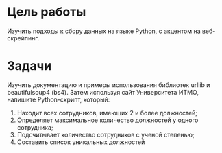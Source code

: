 # Цель работы
Изучить подходы к сбору данных на языке Python, с акцентом на веб-скрейпинг.
# Задачи
Изучить документацию и примеры использования библиотек urllib и beautifulsoup4
(bs4). Затем используя сайт Университета ИТМО, напишите Python-скрипт, который:
1. Находит всех сотрудников, имеющих 2 и более должностей;
2. Определяет максимальное количество должностей у одного сотрудника;
3. Подсчитывает количество сотрудников с ученой степенью;
4. Составить список уникальных должностей